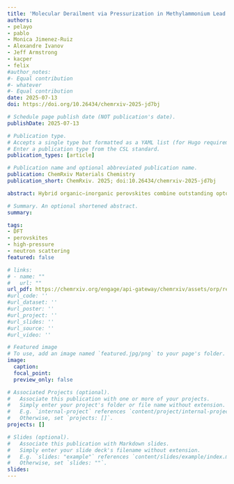 ```yaml
---
title: 'Molecular Derailment via Pressurization in Methylammonium Lead Iodide'
authors:
- pelayo
- pablo
- Monica Jimenez-Ruiz
- Alexandre Ivanov
- Jeff Armstrong
- kacper
- felix
#author_notes:
#- Equal contribution
#- whatever
#- Equal contribution
date: 2025-07-13
doi: https://doi.org/10.26434/chemrxiv-2025-jd7bj

# Schedule page publish date (NOT publication's date).
publishDate: 2025-07-13

# Publication type.
# Accepts a single type but formatted as a YAML list (for Hugo requirements).
# Enter a publication type from the CSL standard.
publication_types: [article]

# Publication name and optional abbreviated publication name.
publication: ChemRxiv Materials Chemistry
publication_short: ChemRxiv. 2025; doi:10.26434/chemrxiv-2025-jd7bj

abstract: Hybrid organic–inorganic perovskites combine outstanding optoelectronic properties with low‐cost fabrication, yet their structural fragility under environmental factors limits device stability. In this work, we have employed high-resolution inelastic neutron scattering in the GPa regime alongside first‐principles calculations to probe the pressure‐temperature phase behavior of methylammonium lead iodide MAPbI3. Below 1 GPa, we observe a systematic stiffening of NH...I hydrogen bonds concomitant with a contraction of the inorganic framework. Between 1 and 1.25 GPa, the INS data exhibit a pronounced broadening of cation librational features, corresponding to a transition to highly disordered organic-cation environments reminiscent of (the maximally tilted) high-pressure cubic phase. This hitherto unexplored 'derailed' state of MAPbI3 is characterized by a broad distribution of NH...I bond lengths, in stark contrast with the well‐defined hydrogen‐bond network of the low‐temperature phase observed at lower pressures. Our experimental and computational results bring to the fore the central (and rather subtle) role played by NH...I hydrogen bonds across organic and inorganic sub-lattices in dictating the regions of physical stability and metastability of this important material.

# Summary. An optional shortened abstract.
summary:

tags:
- DFT
- perovskites
- high-pressure
- neutron scattering
featured: false

# links:
# - name: ""
#   url: ""
url_pdf: https://chemrxiv.org/engage/api-gateway/chemrxiv/assets/orp/resource/item/684982343ba0887c3393668e/original/molecular-derailment-via-pressurization-in-methylammonium-lead-iodide.pdf
#url_code: ''
#url_dataset: ''
#url_poster: ''
#url_project: ''
#url_slides: ''
#url_source: ''
#url_video: ''

# Featured image
# To use, add an image named `featured.jpg/png` to your page's folder. 
image:
  caption:
  focal_point:
  preview_only: false

# Associated Projects (optional).
#   Associate this publication with one or more of your projects.
#   Simply enter your project's folder or file name without extension.
#   E.g. `internal-project` references `content/project/internal-project/index.md`.
#   Otherwise, set `projects: []`.
projects: []

# Slides (optional).
#   Associate this publication with Markdown slides.
#   Simply enter your slide deck's filename without extension.
#   E.g. `slides: "example"` references `content/slides/example/index.md`.
#   Otherwise, set `slides: ""`.
slides:
---
```


<!-- Main text. Remove this comment and add your extra content here.

{{% callout note %}}
Click the *Cite* button above to demo the feature to enable visitors to import publication metadata into their reference management software.
{{% /callout %}}

{{% callout note %}}
Create your slides in Markdown - click the *Slides* button to check out the example.
{{% /callout %}}

Add the publication's **full text** or **supplementary notes** here. You can use rich formatting such as including [code, math, and images](https://docs.hugoblox.com/content/writing-markdown-latex/).

-->
